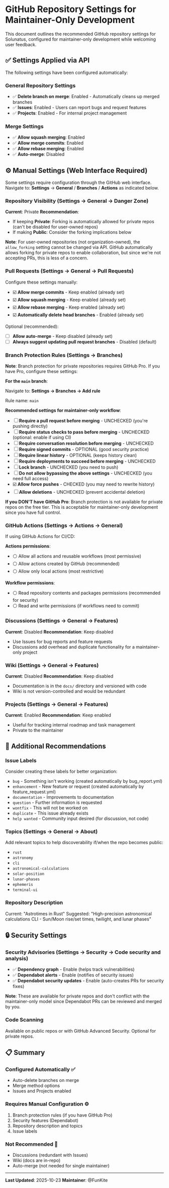 # GitHub Repository Settings for Maintainer-Only Development

This document outlines the recommended GitHub repository settings for Solunatus, configured for maintainer-only development while welcoming user feedback.

## ✅ Settings Applied via API

The following settings have been configured automatically:

### General Repository Settings
- ✅ **Delete branch on merge**: Enabled - Automatically cleans up merged branches
- ✅ **Issues**: Enabled - Users can report bugs and request features
- ✅ **Projects**: Enabled - For internal project management

### Merge Settings
- ✅ **Allow squash merging**: Enabled
- ✅ **Allow merge commits**: Enabled
- ✅ **Allow rebase merging**: Enabled
- ✅ **Auto-merge**: Disabled

## ⚙️ Manual Settings (Web Interface Required)

Some settings require configuration through the GitHub web interface. Navigate to:
**Settings** → **General** / **Branches** / **Actions** as indicated below.

### Repository Visibility (Settings → General → Danger Zone)

**Current**: Private
**Recommendation**:
- If keeping **Private**: Forking is automatically allowed for private repos (can't be disabled for user-owned repos)
- If making **Public**: Consider the forking implications below

**Note**: For user-owned repositories (not organization-owned), the `allow_forking` setting cannot be changed via API. GitHub automatically allows forking for private repos to enable collaboration, but since we're not accepting PRs, this is less of a concern.

### Pull Requests (Settings → General → Pull Requests)

Configure these settings manually:

- ☑️ **Allow merge commits** - Keep enabled (already set)
- ☑️ **Allow squash merging** - Keep enabled (already set)
- ☑️ **Allow rebase merging** - Keep enabled (already set)
- ☑️ **Automatically delete head branches** - Enabled (already set)

Optional (recommended):
- ☐ **Allow auto-merge** - Keep disabled (already set)
- ☐ **Always suggest updating pull request branches** - Disabled (default)

### Branch Protection Rules (Settings → Branches)

**Note**: Branch protection for private repositories requires GitHub Pro. If you have Pro, configure these settings:

**For the `main` branch**:

Navigate to: **Settings → Branches → Add rule**

Rule name: `main`

**Recommended settings for maintainer-only workflow**:

- ☐ **Require a pull request before merging** - UNCHECKED (you're pushing directly)
- ☐ **Require status checks to pass before merging** - UNCHECKED (optional: enable if using CI)
- ☐ **Require conversation resolution before merging** - UNCHECKED
- ☐ **Require signed commits** - OPTIONAL (good security practice)
- ☐ **Require linear history** - OPTIONAL (keeps history clean)
- ☐ **Require deployments to succeed before merging** - UNCHECKED
- ☐ **Lock branch** - UNCHECKED (you need to push)
- ☐ **Do not allow bypassing the above settings** - UNCHECKED (you need full access)
- ☑️ **Allow force pushes** - CHECKED (you may need to rewrite history)
- ☐ **Allow deletions** - UNCHECKED (prevent accidental deletion)

**If you DON'T have GitHub Pro**: Branch protection is not available for private repos on the free tier. This is acceptable for maintainer-only development since you have full control.

### GitHub Actions (Settings → Actions → General)

If using GitHub Actions for CI/CD:

**Actions permissions**:
- ⚪ Allow all actions and reusable workflows (most permissive)
- ⚪ Allow actions created by GitHub (recommended)
- ⚪ Allow only local actions (most restrictive)

**Workflow permissions**:
- ⚪ Read repository contents and packages permissions (recommended for security)
- ⚪ Read and write permissions (if workflows need to commit)

### Discussions (Settings → General → Features)

**Current**: Disabled
**Recommendation**: Keep disabled
- Use Issues for bug reports and feature requests
- Discussions add overhead and duplicate functionality for a maintainer-only project

### Wiki (Settings → General → Features)

**Current**: Disabled
**Recommendation**: Keep disabled
- Documentation is in the `docs/` directory and versioned with code
- Wiki is not version-controlled and would be redundant

### Projects (Settings → General → Features)

**Current**: Enabled
**Recommendation**: Keep enabled
- Useful for tracking internal roadmap and task management
- Private to the maintainer

## 📝 Additional Recommendations

### Issue Labels

Consider creating these labels for better organization:
- `bug` - Something isn't working (created automatically by bug_report.yml)
- `enhancement` - New feature or request (created automatically by feature_request.yml)
- `documentation` - Improvements to documentation
- `question` - Further information is requested
- `wontfix` - This will not be worked on
- `duplicate` - This issue already exists
- `help wanted` - Community input desired (for discussion, not code)

### Topics (Settings → General → About)

Add relevant topics to help discoverability if/when the repo becomes public:
- `rust`
- `astronomy`
- `cli`
- `astronomical-calculations`
- `solar-position`
- `lunar-phases`
- `ephemeris`
- `terminal-ui`

### Repository Description

Current: "Astrotimes in Rust"
Suggested: "High-precision astronomical calculations CLI - Sun/Moon rise/set times, twilight, and lunar phases"

## 🔒 Security Settings

### Security Advisories (Settings → Security → Code security and analysis)

- ✅ **Dependency graph** - Enable (helps track vulnerabilities)
- ✅ **Dependabot alerts** - Enable (notifies of security issues)
- ✅ **Dependabot security updates** - Enable (auto-creates PRs for security fixes)

**Note**: These are available for private repos and don't conflict with the maintainer-only model since Dependabot PRs can be reviewed and merged by you.

### Code Scanning

Available on public repos or with GitHub Advanced Security. Optional for private repos.

## 📋 Summary

### Configured Automatically ✅
- Auto-delete branches on merge
- Merge method options
- Issues and Projects enabled

### Requires Manual Configuration ⚙️
1. Branch protection rules (if you have GitHub Pro)
2. Security features (Dependabot)
3. Repository description and topics
4. Issue labels

### Not Recommended 🚫
- Discussions (redundant with Issues)
- Wiki (docs are in-repo)
- Auto-merge (not needed for single maintainer)

---

**Last Updated**: 2025-10-23
**Maintainer**: @FunKite

